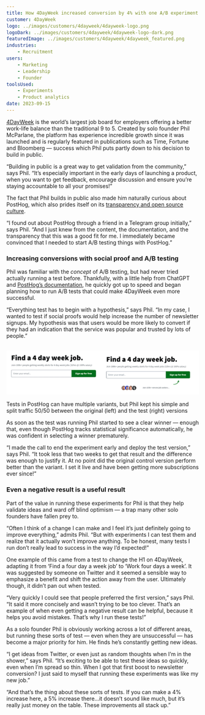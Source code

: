 ```yaml
---
title: How 4DayWeek increased conversion by 4% with one A/B experiment
customer: 4DayWeek
logo: ../images/customers/4dayweek/4dayweek-logo.png
logoDark: ../images/customers/4dayweek/4dayweek-logo-dark.png
featuredImage: ../images/customers/4dayweek/4dayweek_featured.png
industries:
    - Recruitment
users:
    - Marketing
    - Leadership
    - Founder
toolsUsed:
    - Experiments
    - Product analytics
date: 2023-09-15
---
```


[4DayWeek](https://4dayweek.io/) is the world’s largest job board for employers offering a better work-life balance than the traditional 9 to 5. Created by solo founder Phil McParlane, the platform has experience incredible growth since it was launched and is regularly featured in publications such as Time, Fortune and Bloomberg — success which Phil puts partly down to his decision to build in public. 

“Building in public is a great way to get validation from the community,” says Phil. “It’s especially important in the early days of launching a product, when you want to get feedback, encourage discussion and ensure you’re staying accountable to all your promises!”

The fact that Phil builds in public also made him naturally curious about PostHog, which also prides itself on its [transparency and open source culture](/handbook/company/values). 

“I found out about PostHog through a friend in a Telegram group initially,” says Phil. “And I just knew from the content, the documentation, and the transparency that this was a good fit for me. I immediately became convinced that I needed to start A/B testing things with PostHog.”

### Increasing conversions with social proof and A/B testing

Phil was familiar with the _concept_ of A/B testing, but had never tried actually running a test before. Thankfully, with a little help from ChatGPT and [PostHog’s documentation](/tutorials/categories/experimentation), he quickly got up to speed and began planning how to run A/B tests that could make 4DayWeek even more successful.  

“Everything test has to begin with a hypothesis,” says Phil. “In my case, I wanted to test if social proofs would help increase the number of newsletter signups. My hypothesis was that users would be more likely to convert if they had an indication that the service was popular and trusted by lots of people.”

​
![PostHog 4dayweek experiment](../images/customers/4dayweek/4dayweek-before-after.png)
<Caption>Tests in PostHog can have multiple variants, but Phil kept his simple and split traffic 50/50 between the original (left) and the test (right) versions</Caption>


As soon as the test was running Phil started to see a clear winner — enough that, even though PostHog tracks statistical significance automatically, he was confident in selecting a winner prematurely. 

“I made the call to end the experiment early and deploy the test version,” says Phil. “It took less that two weeks to get that result and the difference was enough to justify it. At no point did the original control version perform better than the variant. I set it live and have been getting more subscriptions ever since!” 

<BorderWrapper>
<Quote
    imageSource="/images/customers/4dayweek_phil.jpg"
    size="md"
    name="Phil McParlane"
    title="Founder, 4DayWeek"
    quote={`“I started with testing, but then I started tracking events and building dashboards too. I’ve realized PostHog is something I’ve been looking for for a while — somewhere that I can have all the tools and analytics I need all in one place.”`}
/>
</BorderWrapper>

### Even a negative result is a useful result

Part of the value in running these experiments for Phil is that they help validate ideas and ward off blind optimism — a trap many other solo founders have fallen prey to. 

“Often I think of a change I can make and I feel it’s just definitely going to improve everything,” admits Phil. “But with experiments I can test them and realize that it actually won’t improve anything. To be honest, many tests I run don’t really lead to success in the way I’d expected!”

One example of this came from a test to change the H1 on 4DayWeek, adapting it from ‘Find a four day a week job’ to ‘Work four days a week’. It was suggested by someone on Twitter and it seemed a sensible way to emphasize a benefit and shift the action away from the user. Ultimately though, it didn’t pan out when tested. 

“Very quickly I could see that people preferred the first version,” says Phil. “It said it more concisely and wasn’t trying to be too clever. That’s an example of when even getting a negative result can be helpful, because it helps you avoid mistakes. That’s why I run these tests!”

As a solo founder Phil is obviously working across a lot of different areas, but running these sorts of test — even when they are unsuccessful — has become a major priority for him. He finds he’s constantly getting new ideas. 

“I get ideas from Twitter, or even just as random thoughts when I’m in the shower,” says Phil. “It’s exciting to be able to test these ideas so quickly, even when I’m spread so thin. When I got that first boost to newsletter conversion? I just said to myself that running these experiments was like my new job.”

“And that’s the thing about these sorts of tests. If you can make a 4% increase here, a 5% increase there…it doesn’t sound like much, but it’s really just money on the table. These improvements all stack up.”
